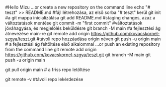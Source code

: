 #Hello Mizu
…or create a new repository on the command line
echo "# teszt" >> README.md #fájl létrehozása, az első sorba "# teszt" kerül
git init #a git mappa inicializálása
git add README.md #staging changes, azaz a változtatások mentése
git commit -m "first commit" #változtatások jóváhagyása, és megjelölés beküldésre
git branch -M main #a fejlesztési ág átnevezése main-re
git remote add origin https://github.com/kovacskornel-szgya/teszt.git #távoli repo hozzáadása origin néven
git push -u origin main # a fejlesztési ág feltöltése első alkalommal
…or push an existing repository from the command line
git remote add origin https://github.com/kovacskornel-szgya/teszt.git
git branch -M main
git push -u origin main

git pull origin main #  a friss repo letöltése

git remote -v #távoli repo lekérdezése
